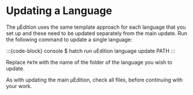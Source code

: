 # Updating a Language

The μEdition uses the same template approach for each language that you set up and these need to be updated separately
from the main update. Run the following command to update a single language:

:::{code-block} console
$ hatch run uEdition language update PATH
:::

Replace `PATH` with the name of the folder of the language you wish to update.

As with updating the main μEdition, check all files, before continuing with your work.
